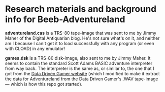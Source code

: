 # Research materials and background info for Beeb-Adventureland

**adventureland.cas** is a TRS-80 tape-image that was sent to me by Jimmy Maher of the Digital Antiquarian blog. He's not sure what's on it, and neither am I because I can't get it to load successfully with any program (or even with CLOAD) in any emulator!

**games.dsk** is a TRS-80 disk-image, also sent to me by Jimmy Maher. It seems to contain the standard Scott Adams BASIC adventure interpreter from way back. The interpreter is the same as, or similar to, the one that I got from the [Data Driven Gamer website](http://datadrivengamer.blogspot.com/2018/11/adventureland-introduction-to-trs-80.html) (which I modified to make it extract the data for Adventureland from the Data Driven Gamer's .WAV tape-image — which is how this repo got started).

